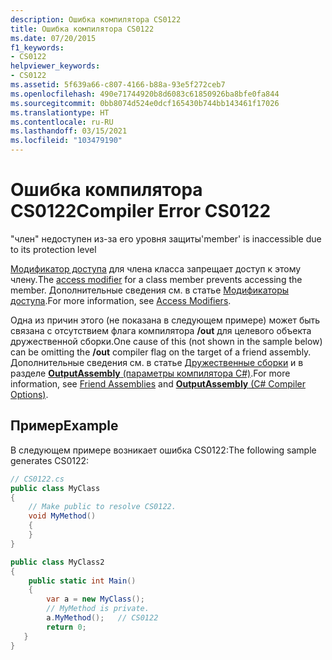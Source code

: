 ```yaml
---
description: Ошибка компилятора CS0122
title: Ошибка компилятора CS0122
ms.date: 07/20/2015
f1_keywords:
- CS0122
helpviewer_keywords:
- CS0122
ms.assetid: 5f639a66-c807-4166-b88a-93e5f272ceb7
ms.openlocfilehash: 490e71744920b8d6083c61850926ba8bfe0fa844
ms.sourcegitcommit: 0bb8074d524e0dcf165430b744bb143461f17026
ms.translationtype: HT
ms.contentlocale: ru-RU
ms.lasthandoff: 03/15/2021
ms.locfileid: "103479190"
---
```

# <a name="compiler-error-cs0122"></a><span data-ttu-id="316b4-103">Ошибка компилятора CS0122</span><span class="sxs-lookup"><span data-stu-id="316b4-103">Compiler Error CS0122</span></span>

<span data-ttu-id="316b4-104">"член" недоступен из-за его уровня защиты</span><span class="sxs-lookup"><span data-stu-id="316b4-104">'member' is inaccessible due to its protection level</span></span>

 <span data-ttu-id="316b4-105">[Модификатор доступа](../keywords/index.md) для члена класса запрещает доступ к этому члену.</span><span class="sxs-lookup"><span data-stu-id="316b4-105">The [access modifier](../keywords/index.md) for a class member prevents accessing the member.</span></span> <span data-ttu-id="316b4-106">Дополнительные сведения см. в статье [Модификаторы доступа](../../programming-guide/classes-and-structs/access-modifiers.md).</span><span class="sxs-lookup"><span data-stu-id="316b4-106">For more information, see [Access Modifiers](../../programming-guide/classes-and-structs/access-modifiers.md).</span></span>

 <span data-ttu-id="316b4-107">Одна из причин этого (не показана в следующем примере) может быть связана с отсутствием флага компилятора **/out** для целевого объекта дружественной сборки.</span><span class="sxs-lookup"><span data-stu-id="316b4-107">One cause of this (not shown in the sample below) can be omitting the **/out** compiler flag on the target of a friend assembly.</span></span> <span data-ttu-id="316b4-108">Дополнительные сведения см. в статье [Дружественные сборки](../../../standard/assembly/friend.md) и в разделе [**OutputAssembly** (параметры компилятора C#)](../compiler-options/output.md#outputassembly).</span><span class="sxs-lookup"><span data-stu-id="316b4-108">For more information, see [Friend Assemblies](../../../standard/assembly/friend.md) and [**OutputAssembly** (C# Compiler Options)](../compiler-options/output.md#outputassembly).</span></span>

## <a name="example"></a><span data-ttu-id="316b4-109">Пример</span><span class="sxs-lookup"><span data-stu-id="316b4-109">Example</span></span>

 <span data-ttu-id="316b4-110">В следующем примере возникает ошибка CS0122:</span><span class="sxs-lookup"><span data-stu-id="316b4-110">The following sample generates CS0122:</span></span>

```csharp
// CS0122.cs
public class MyClass
{
    // Make public to resolve CS0122.
    void MyMethod()
    {
    }
}

public class MyClass2
{
    public static int Main()
    {  
        var a = new MyClass();  
        // MyMethod is private.
        a.MyMethod();   // CS0122
        return 0;
   }
}
```
